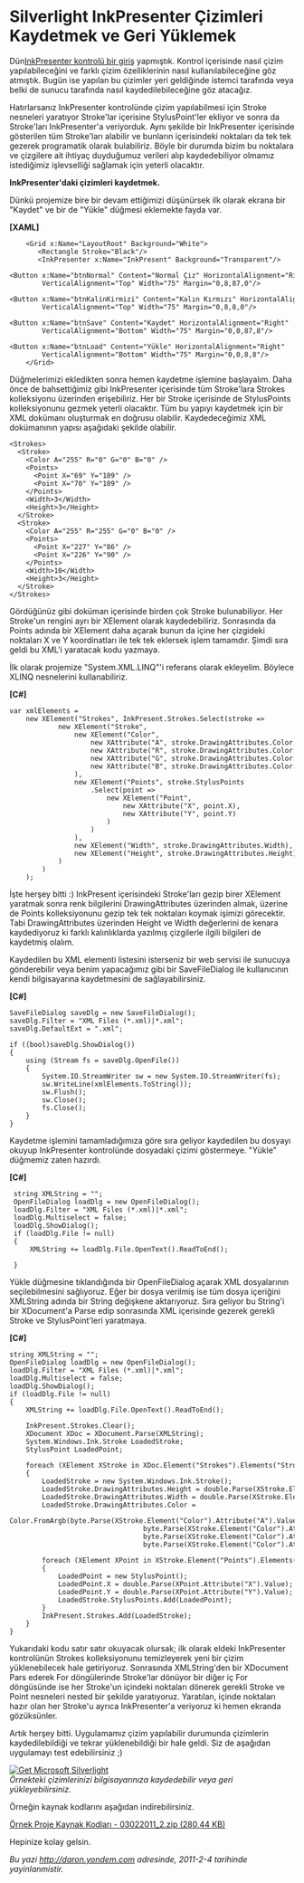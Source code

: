 # Silverlight InkPresenter Çizimleri Kaydetmek ve Geri Yüklemek 

Dün[InkPresenter kontrolü bir
giriş](http://daron.yondem.com/tr/post/e9816163-dc3a-4765-a1a4-fd62d627bf61)
yapmıştık. Kontrol içerisinde nasıl çizim yapılabileceğini ve farklı
çizim özelliklerinin nasıl kullanılabileceğine göz atmıştık. Bugün ise
yapılan bu çizimler yeri geldiğinde istemci tarafında veya belki de
sunucu tarafında nasıl kaydedilebileceğine göz atacağız.

Hatırlarsanız InkPresenter kontrolünde çizim yapılabilmesi için Stroke
nesneleri yaratıyor Stroke'lar içerisine StylusPoint'ler ekliyor ve
sonra da Stroke'ları InkPresenter'a veriyorduk. Aynı şekilde bir
InkPresenter içerisinde gösterilen tüm Stroke'ları alabilir ve bunların
içerisindeki noktaları da tek tek gezerek programatik olarak
bulabiliriz. Böyle bir durumda bizim bu noktalara ve çizgilere ait
ihtiyaç duyduğumuz verileri alıp kaydedebiliyor olmamız istediğimiz
işlevselliği sağlamak için yeterli olacaktır.

**InkPresenter'daki çizimleri kaydetmek.**

Dünkü projemize bire bir devam ettiğimizi düşünürsek ilk olarak ekrana
bir "Kaydet" ve bir de "Yükle" düğmesi eklemekte fayda var.

**[XAML]**

``` {style="font-family: Consolas; font-size: 13; color: black; background: white;"}
    <Grid x:Name="LayoutRoot" Background="White">
       <Rectangle Stroke="Black"/>
       <InkPresenter x:Name="InkPresent" Background="Transparent"/>
       <Button x:Name="btnNormal" Content="Normal Çiz" HorizontalAlignment="Right" 
        VerticalAlignment="Top" Width="75" Margin="0,8,87,0"/>
       <Button x:Name="btnKalinKirmizi" Content="Kalın Kırmızı" HorizontalAlignment="Right" 
        VerticalAlignment="Top" Width="75" Margin="0,8,8,0"/>
       <Button x:Name="btnSave" Content="Kaydet" HorizontalAlignment="Right" 
        VerticalAlignment="Bottom" Width="75" Margin="0,0,87,8"/>
       <Button x:Name="btnLoad" Content="Yükle" HorizontalAlignment="Right" 
        VerticalAlignment="Bottom" Width="75" Margin="0,0,8,8"/>
    </Grid>
```

Düğmelerimizi ekledikten sonra hemen kaydetme işlemine başlayalım. Daha
önce de bahsettiğimiz gibi InkPresenter içerisinde tüm Stroke'lara
Strokes kolleksiyonu üzerinden erişebiliriz. Her bir Stroke içerisinde
de StylusPoints kolleksiyonunu gezmek yeterli olacaktır. Tüm bu yapıyı
kaydetmek için bir XML dokümanı oluşturmak en doğrusu olabilir.
Kaydedeceğimiz XML dokümanının yapısı aşağıdaki şekilde olabilir.

``` {style="font-family: Consolas; font-size: 13; color: black; background: white; margin-left: 40px;"}
<Strokes>
  <Stroke>
    <Color A="255" R="0" G="0" B="0" />
    <Points>
      <Point X="69" Y="109" />
      <Point X="70" Y="109" />
    </Points>
    <Width>3</Width>
    <Height>3</Height>
  </Stroke>
  <Stroke>
    <Color A="255" R="255" G="0" B="0" />
    <Points>
      <Point X="227" Y="86" />
      <Point X="226" Y="90" />
    </Points>
    <Width>10</Width>
    <Height>3</Height>
  </Stroke>
</Strokes>
```

Gördüğünüz gibi doküman içerisinde birden çok Stroke bulunabiliyor. Her
Stroke'un rengini ayrı bir XElement olarak kaydedebiliriz. Sonrasında da
Points adında bir XElement daha açarak bunun da içine her çizgideki
noktaları X ve Y koordinatları ile tek tek eklersek işlem tamamdır.
Şimdi sıra geldi bu XML'i yaratacak kodu yazmaya.

İlk olarak projemize "System.XML.LINQ"'i referans olarak ekleyelim.
Böylece XLINQ nesnelerini kullanabiliriz.

**[C\#]**

``` {style="font-family: Consolas; font-size: 13; color: black; background: white; margin-left: 40px;"}
var xmlElements =
    new XElement("Strokes", InkPresent.Strokes.Select(stroke =>
            new XElement("Stroke",
                new XElement("Color",
                    new XAttribute("A", stroke.DrawingAttributes.Color.A),
                    new XAttribute("R", stroke.DrawingAttributes.Color.R),
                    new XAttribute("G", stroke.DrawingAttributes.Color.G),
                    new XAttribute("B", stroke.DrawingAttributes.Color.B)
                ),
                new XElement("Points", stroke.StylusPoints
                    .Select(point =>
                        new XElement("Point",
                            new XAttribute("X", point.X),
                            new XAttribute("Y", point.Y)
                        )
                    )
                ),
                new XElement("Width", stroke.DrawingAttributes.Width),
                new XElement("Height", stroke.DrawingAttributes.Height)
            )
        )
    );
```

İşte herşey bitti :) InkPresent içerisindeki Stroke'ları gezip birer
XElement yaratmak sonra renk bilgilerini DrawingAttributes üzerinden
almak, üzerine de Points kolleksiyonunu gezip tek tek noktaları koymak
işimizi görecektir. Tabi DrawingAttributes üzerinden Height ve Width
değerlerini de kenara kaydediyoruz ki farklı kalınlıklarda yazılmış
çizgilerle ilgili bilgileri de kaydetmiş olalım.

Kaydedilen bu XML elementi listesini isterseniz bir web servisi ile
sunucuya gönderebilir veya benim yapacağımız gibi bir SaveFileDialog ile
kullanıcının kendi bilgisayarına kaydetmesini de sağlayabilirsiniz.

**[C\#]**

``` {style="font-family: Consolas; font-size: 13; color: black; background: white; margin-left: 40px;"}
SaveFileDialog saveDlg = new SaveFileDialog();
saveDlg.Filter = "XML Files (*.xml)|*.xml";
saveDlg.DefaultExt = ".xml";
 
if ((bool)saveDlg.ShowDialog())
{
    using (Stream fs = saveDlg.OpenFile())
    {
        System.IO.StreamWriter sw = new System.IO.StreamWriter(fs);
        sw.WriteLine(xmlElements.ToString());
        sw.Flush();
        sw.Close();
        fs.Close();
    }
}
```

Kaydetme işlemini tamamladığımıza göre sıra geliyor kaydedilen bu
dosyayı okuyup InkPresenter kontrolünde dosyadaki çizimi göstermeye.
"Yükle" düğmemiz zaten hazırdı.

**[C\#]**

``` {style="font-family: Consolas; font-size: 13; color: black; background: white;"}
 string XMLString = "";
 OpenFileDialog loadDlg = new OpenFileDialog();
 loadDlg.Filter = "XML Files (*.xml)|*.xml";
 loadDlg.Multiselect = false;
 loadDlg.ShowDialog();
 if (loadDlg.File != null)
 {
     XMLString += loadDlg.File.OpenText().ReadToEnd();
 
 }
```

Yükle düğmesine tıklandığında bir OpenFileDialog açarak XML dosyalarının
seçilebilmesini sağlıyoruz. Eğer bir dosya verilmiş ise tüm dosya
içeriğini XMLString adında bir String değişkene aktarıyoruz. Sıra
geliyor bu String'i bir XDocument'a Parse edip sonrasında XML içerisinde
gezerek gerekli Stroke ve StylusPoint'leri yaratmaya.

**[C\#]**

``` {style="font-family: Consolas; font-size: 13; color: black; background: white;"}
string XMLString = "";
OpenFileDialog loadDlg = new OpenFileDialog();
loadDlg.Filter = "XML Files (*.xml)|*.xml";
loadDlg.Multiselect = false;
loadDlg.ShowDialog();
if (loadDlg.File != null)
{
    XMLString += loadDlg.File.OpenText().ReadToEnd();
 
    InkPresent.Strokes.Clear();
    XDocument XDoc = XDocument.Parse(XMLString);
    System.Windows.Ink.Stroke LoadedStroke;
    StylusPoint LoadedPoint;
 
    foreach (XElement XStroke in XDoc.Element("Strokes").Elements("Stroke"))
    {
        LoadedStroke = new System.Windows.Ink.Stroke();
        LoadedStroke.DrawingAttributes.Height = double.Parse(XStroke.Element("Height").Value);
        LoadedStroke.DrawingAttributes.Width = double.Parse(XStroke.Element("Width").Value);
        LoadedStroke.DrawingAttributes.Color = 
        Color.FromArgb(byte.Parse(XStroke.Element("Color").Attribute("A").Value),
                                 byte.Parse(XStroke.Element("Color").Attribute("R").Value),
                                 byte.Parse(XStroke.Element("Color").Attribute("G").Value),
                                 byte.Parse(XStroke.Element("Color").Attribute("B").Value));
 
        foreach (XElement XPoint in XStroke.Element("Points").Elements("Point"))
        {
            LoadedPoint = new StylusPoint();
            LoadedPoint.X = double.Parse(XPoint.Attribute("X").Value);
            LoadedPoint.Y = double.Parse(XPoint.Attribute("Y").Value);
            LoadedStroke.StylusPoints.Add(LoadedPoint);
        }
        InkPresent.Strokes.Add(LoadedStroke);
    }
}
```

Yukarıdaki kodu satır satır okuyacak olursak; ilk olarak eldeki
InkPresenter kontrolünün Strokes kolleksiyonunu temizleyerek yeni bir
çizim yüklenebilecek hale getiriyoruz. Sonrasında XMLString'den bir
XDocument Pars ederek For döngülerinde Stroke'lar dönüyor bir diğer iç
For döngüsünde ise her Stroke'un içindeki noktaları dönerek gerekli
Stroke ve Point nesneleri nested bir şekilde yaratıyoruz. Yaratılan,
içinde noktaları hazır olan her Stroke'u ayrıca InkPresenter'a veriyoruz
ki hemen ekranda gözüksünler.

Artık herşey bitti. Uygulamamız çizim yapılabilir durumunda çizimlerin
kaydedilebildiği ve tekrar yüklenebildiği bir hale geldi. Siz de
aşağıdan uygulamayı test edebilirsiniz ;)

[![Get Microsoft
Silverlight](http://go.microsoft.com/fwlink/?LinkId=161376)](http://go.microsoft.com/fwlink/?LinkID=149156&v=4.0.50826.0)\
*Örnekteki çizimlerinizi bilgisayarınıza kaydedebilir veya geri
yükleyebilirsiniz.*

Örneğin kaynak kodlarını aşağıdan indirebilirsiniz.

[Örnek Proje Kaynak Kodları - 03022011\_2.zip (280,44
KB)](../media/Silverlight_InkPresenter_Cizimleri_Kaydetmek_ve_Geri_Yuklemek/03022011_2.zip)

Hepinize kolay gelsin.


*Bu yazi http://daron.yondem.com adresinde, 2011-2-4 tarihinde yayinlanmistir.*